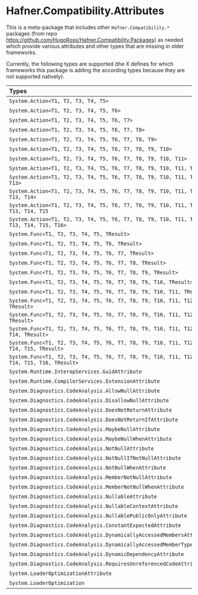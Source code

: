 # Hafner.Compatibility.Attributes

This is a meta-package that includes other `Hafner.Compatibility.*` packages (from repo https://github.com/HugoRoss/Hafner.Compatibility.Packages) as needed which provide various attributes and other types that are missing in older frameworks.

Currently, the following types are supported (the X defines for which frameworks this package is adding the according types because they are not supported natively):

<span style="white-space:nowrap;">

| Types                                                                                         | .Net&nbsp;2.0 | 3.0 | 3.5 | 4.0 | 4.0.3 | 4.5 | 4.5.1 | 4.5.2 | 4.6 | 4.6.1 | 4.6.2 | 4.7 | 4.7.1 | 4.7.2 | 4.8 | 4.8.1 | .NETCore&nbsp;1.0 | 1.1 | 2.0 | 2.1 | 2.2 | 3.0 | 3.1 | .Net&nbsp;5.0 | 6.0 | 7.0 | 8.0 | 9.0 | .NET&nbsp;Standard&nbsp;1.0 | 1.1 | 1.2 | 1.3 | 1.4 | 1.5 | 1.6 | 2.0 | 2.1 |
|:----------------------------------------------------------------------------------------------|:-------------:|:---:|:---:|:---:|:-----:|:---:|:-----:|:-----:|:---:|:-----:|:-----:|:---:|:-----:|:-----:|:---:|:-----:|:-----------------:|:---:|:---:|:---:|:---:|:---:|:---:|:-------------:|:---:|:---:|:---:|:---:|:---------------------------:|:---:|:---:|:---:|:---:|:---:|:---:|:---:|:---:|
| `System.Action<T1, T2, T3, T4, T5>`                                                           |       X       |  X  |  X  |     |       |     |       |       |     |       |       |     |       |       |     |       |                   |     |     |     |     |     |     |               |     |     |     |     |                             |     |     |     |     |     |     |     |     |
| `System.Action<T1, T2, T3, T4, T5, T6>`                                                       |       X       |  X  |  X  |     |       |     |       |       |     |       |       |     |       |       |     |       |                   |     |     |     |     |     |     |               |     |     |     |     |                             |     |     |     |     |     |     |     |     |
| `System.Action<T1, T2, T3, T4, T5, T6, T7>`                                                   |       X       |  X  |  X  |     |       |     |       |       |     |       |       |     |       |       |     |       |                   |     |     |     |     |     |     |               |     |     |     |     |                             |     |     |     |     |     |     |     |     |
| `System.Action<T1, T2, T3, T4, T5, T6, T7, T8>`                                               |       X       |  X  |  X  |     |       |     |       |       |     |       |       |     |       |       |     |       |                   |     |     |     |     |     |     |               |     |     |     |     |                             |     |     |     |     |     |     |     |     |
| `System.Action<T1, T2, T3, T4, T5, T6, T7, T8, T9>`                                           |       X       |  X  |  X  |     |       |     |       |       |     |       |       |     |       |       |     |       |                   |     |     |     |     |     |     |               |     |     |     |     |                             |     |     |     |     |     |     |     |     |
| `System.Action<T1, T2, T3, T4, T5, T6, T7, T8, T9, T10>`                                      |       X       |  X  |  X  |     |       |     |       |       |     |       |       |     |       |       |     |       |                   |     |     |     |     |     |     |               |     |     |     |     |                             |     |     |     |     |     |     |     |     |
| `System.Action<T1, T2, T3, T4, T5, T6, T7, T8, T9, T10, T11>`                                 |       X       |  X  |  X  |     |       |     |       |       |     |       |       |     |       |       |     |       |                   |     |     |     |     |     |     |               |     |     |     |     |                             |     |     |     |     |     |     |     |     |
| `System.Action<T1, T2, T3, T4, T5, T6, T7, T8, T9, T10, T11, T12>`                            |       X       |  X  |  X  |     |       |     |       |       |     |       |       |     |       |       |     |       |                   |     |     |     |     |     |     |               |     |     |     |     |                             |     |     |     |     |     |     |     |     |
| `System.Action<T1, T2, T3, T4, T5, T6, T7, T8, T9, T10, T11, T12, T13>`                       |       X       |  X  |  X  |     |       |     |       |       |     |       |       |     |       |       |     |       |                   |     |     |     |     |     |     |               |     |     |     |     |                             |     |     |     |     |     |     |     |     |
| `System.Action<T1, T2, T3, T4, T5, T6, T7, T8, T9, T10, T11, T12, T13, T14>`                  |       X       |  X  |  X  |     |       |     |       |       |     |       |       |     |       |       |     |       |                   |     |     |     |     |     |     |               |     |     |     |     |                             |     |     |     |     |     |     |     |     |
| `System.Action<T1, T2, T3, T4, T5, T6, T7, T8, T9, T10, T11, T12, T13, T14, T15`              |       X       |  X  |  X  |     |       |     |       |       |     |       |       |     |       |       |     |       |                   |     |     |     |     |     |     |               |     |     |     |     |                             |     |     |     |     |     |     |     |     |
| `System.Action<T1, T2, T3, T4, T5, T6, T7, T8, T9, T10, T11, T12, T13, T14, T15, T16>`        |       X       |  X  |  X  |     |       |     |       |       |     |       |       |     |       |       |     |       |                   |     |     |     |     |     |     |               |     |     |     |     |                             |     |     |     |     |     |     |     |     |
| `System.Func<T1, T2, T3, T4, T5, TResult>`                                                    |       X       |  X  |  X  |     |       |     |       |       |     |       |       |     |       |       |     |       |                   |     |     |     |     |     |     |               |     |     |     |     |                             |     |     |     |     |     |     |     |     |
| `System.Func<T1, T2, T3, T4, T5, T6, TResult>`                                                |       X       |  X  |  X  |     |       |     |       |       |     |       |       |     |       |       |     |       |                   |     |     |     |     |     |     |               |     |     |     |     |                             |     |     |     |     |     |     |     |     |
| `System.Func<T1, T2, T3, T4, T5, T6, T7, TResult>`                                            |       X       |  X  |  X  |     |       |     |       |       |     |       |       |     |       |       |     |       |                   |     |     |     |     |     |     |               |     |     |     |     |                             |     |     |     |     |     |     |     |     |
| `System.Func<T1, T2, T3, T4, T5, T6, T7, T8, TResult>`                                        |       X       |  X  |  X  |     |       |     |       |       |     |       |       |     |       |       |     |       |                   |     |     |     |     |     |     |               |     |     |     |     |                             |     |     |     |     |     |     |     |     |
| `System.Func<T1, T2, T3, T4, T5, T6, T7, T8, T9, TResult>`                                    |       X       |  X  |  X  |     |       |     |       |       |     |       |       |     |       |       |     |       |                   |     |     |     |     |     |     |               |     |     |     |     |                             |     |     |     |     |     |     |     |     |
| `System.Func<T1, T2, T3, T4, T5, T6, T7, T8, T9, T10, TResult>`                               |       X       |  X  |  X  |     |       |     |       |       |     |       |       |     |       |       |     |       |                   |     |     |     |     |     |     |               |     |     |     |     |                             |     |     |     |     |     |     |     |     |
| `System.Func<T1, T2, T3, T4, T5, T6, T7, T8, T9, T10, T11, TResult>`                          |       X       |  X  |  X  |     |       |     |       |       |     |       |       |     |       |       |     |       |                   |     |     |     |     |     |     |               |     |     |     |     |                             |     |     |     |     |     |     |     |     |
| `System.Func<T1, T2, T3, T4, T5, T6, T7, T8, T9, T10, T11, T12, TResult>`                     |       X       |  X  |  X  |     |       |     |       |       |     |       |       |     |       |       |     |       |                   |     |     |     |     |     |     |               |     |     |     |     |                             |     |     |     |     |     |     |     |     |
| `System.Func<T1, T2, T3, T4, T5, T6, T7, T8, T9, T10, T11, T12, T13, TResult>`                |       X       |  X  |  X  |     |       |     |       |       |     |       |       |     |       |       |     |       |                   |     |     |     |     |     |     |               |     |     |     |     |                             |     |     |     |     |     |     |     |     |
| `System.Func<T1, T2, T3, T4, T5, T6, T7, T8, T9, T10, T11, T12, T13, T14, TResult>`           |       X       |  X  |  X  |     |       |     |       |       |     |       |       |     |       |       |     |       |                   |     |     |     |     |     |     |               |     |     |     |     |                             |     |     |     |     |     |     |     |     |
| `System.Func<T1, T2, T3, T4, T5, T6, T7, T8, T9, T10, T11, T12, T13, T14, T15, TResult>`      |       X       |  X  |  X  |     |       |     |       |       |     |       |       |     |       |       |     |       |                   |     |     |     |     |     |     |               |     |     |     |     |                             |     |     |     |     |     |     |     |     |
| `System.Func<T1, T2, T3, T4, T5, T6, T7, T8, T9, T10, T11, T12, T13, T14, T15, T16, TResult>` |       X       |  X  |  X  |     |       |     |       |       |     |       |       |     |       |       |     |       |                   |     |     |     |     |     |     |               |     |     |     |     |                             |     |     |     |     |     |     |     |     |
| `System.Runtime.InteropServices.GuidAttribute`                                                |               |     |     |     |       |     |       |       |     |       |       |     |       |       |     |       |                   |     |     |     |     |     |     |               |     |     |     |     |               X             |     |     |     |     |     |     |     |     |
| `System.Runtime.CompilerServices.ExtensionAttribute`                                          |       X       |  X  |     |     |       |     |       |       |     |       |       |     |       |       |     |       |                   |     |     |     |     |     |     |               |     |     |     |     |                             |     |     |     |     |     |     |     |     |
| `System.Diagnostics.CodeAnalysis.AllowNullAttribute`                                          |       X       |  X  |  X  |  X  |   X   |  X  |   X   |   X   |  X  |   X   |   X   |  X  |   X   |   X   |  X  |   X   |         X         |  X  |  X  |  X  |  X  |     |     |               |     |     |     |     |               X             |  X  |  X  |  X  |  X  |  X  |  X  |  X  |     |
| `System.Diagnostics.CodeAnalysis.DisallowNullAttribute`                                       |       X       |  X  |  X  |  X  |   X   |  X  |   X   |   X   |  X  |   X   |   X   |  X  |   X   |   X   |  X  |   X   |         X         |  X  |  X  |  X  |  X  |     |     |               |     |     |     |     |               X             |  X  |  X  |  X  |  X  |  X  |  X  |  X  |     |
| `System.Diagnostics.CodeAnalysis.DoesNotReturnAttribute`                                      |       X       |  X  |  X  |  X  |   X   |  X  |   X   |   X   |  X  |   X   |   X   |  X  |   X   |   X   |  X  |   X   |         X         |  X  |  X  |  X  |  X  |     |     |               |     |     |     |     |               X             |  X  |  X  |  X  |  X  |  X  |  X  |  X  |     |
| `System.Diagnostics.CodeAnalysis.DoesNotReturnIfAttribute`                                    |       X       |  X  |  X  |  X  |   X   |  X  |   X   |   X   |  X  |   X   |   X   |  X  |   X   |   X   |  X  |   X   |         X         |  X  |  X  |  X  |  X  |     |     |               |     |     |     |     |               X             |  X  |  X  |  X  |  X  |  X  |  X  |  X  |     |
| `System.Diagnostics.CodeAnalysis.MaybeNullAttribute`                                          |       X       |  X  |  X  |  X  |   X   |  X  |   X   |   X   |  X  |   X   |   X   |  X  |   X   |   X   |  X  |   X   |         X         |  X  |  X  |  X  |  X  |     |     |               |     |     |     |     |               X             |  X  |  X  |  X  |  X  |  X  |  X  |  X  |     |
| `System.Diagnostics.CodeAnalysis.MaybeNullWhenAttribute`                                      |       X       |  X  |  X  |  X  |   X   |  X  |   X   |   X   |  X  |   X   |   X   |  X  |   X   |   X   |  X  |   X   |         X         |  X  |  X  |  X  |  X  |     |     |               |     |     |     |     |               X             |  X  |  X  |  X  |  X  |  X  |  X  |  X  |     |
| `System.Diagnostics.CodeAnalysis.NotNullAttribute`                                            |       X       |  X  |  X  |  X  |   X   |  X  |   X   |   X   |  X  |   X   |   X   |  X  |   X   |   X   |  X  |   X   |         X         |  X  |  X  |  X  |  X  |     |     |               |     |     |     |     |               X             |  X  |  X  |  X  |  X  |  X  |  X  |  X  |     |
| `System.Diagnostics.CodeAnalysis.NotNullIfNotNullAttribute`                                   |       X       |  X  |  X  |  X  |   X   |  X  |   X   |   X   |  X  |   X   |   X   |  X  |   X   |   X   |  X  |   X   |         X         |  X  |  X  |  X  |  X  |     |     |               |     |     |     |     |               X             |  X  |  X  |  X  |  X  |  X  |  X  |  X  |     |
| `System.Diagnostics.CodeAnalysis.NotNullWhenAttribute`                                        |       X       |  X  |  X  |  X  |   X   |  X  |   X   |   X   |  X  |   X   |   X   |  X  |   X   |   X   |  X  |   X   |         X         |  X  |  X  |  X  |  X  |     |     |               |     |     |     |     |               X             |  X  |  X  |  X  |  X  |  X  |  X  |  X  |     |
| `System.Diagnostics.CodeAnalysis.MemberNotNullAttribute`                                      |       X       |  X  |  X  |  X  |   X   |  X  |   X   |   X   |  X  |   X   |   X   |  X  |   X   |   X   |  X  |   X   |         X         |  X  |  X  |  X  |  X  |  X  |  X  |               |     |     |     |     |               X             |  X  |  X  |  X  |  X  |  X  |  X  |  X  |  X  |
| `System.Diagnostics.CodeAnalysis.MemberNotNullWhenAttribute`                                  |       X       |  X  |  X  |  X  |   X   |  X  |   X   |   X   |  X  |   X   |   X   |  X  |   X   |   X   |  X  |   X   |         X         |  X  |  X  |  X  |  X  |  X  |  X  |               |     |     |     |     |               X             |  X  |  X  |  X  |  X  |  X  |  X  |  X  |  X  |
| `System.Diagnostics.CodeAnalysis.NullableAttribute`                                           |       X       |  X  |  X  |  X  |   X   |  X  |   X   |   X   |  X  |   X   |   X   |  X  |   X   |   X   |  X  |   X   |         X         |  X  |  X  |  X  |  X  |  X  |  X  |       X       |  X  |  X  |     |     |               X             |  X  |  X  |  X  |  X  |  X  |  X  |  X  |  X  |
| `System.Diagnostics.CodeAnalysis.NullableContextAttribute`                                    |       X       |  X  |  X  |  X  |   X   |  X  |   X   |   X   |  X  |   X   |   X   |  X  |   X   |   X   |  X  |   X   |         X         |  X  |  X  |  X  |  X  |  X  |  X  |       X       |  X  |  X  |     |     |               X             |  X  |  X  |  X  |  X  |  X  |  X  |  X  |  X  |
| `System.Diagnostics.CodeAnalysis.NullablePublicOnlyAttribute`                                 |       X       |  X  |  X  |  X  |   X   |  X  |   X   |   X   |  X  |   X   |   X   |  X  |   X   |   X   |  X  |   X   |         X         |  X  |  X  |  X  |  X  |  X  |  X  |       X       |  X  |  X  |     |     |               X             |  X  |  X  |  X  |  X  |  X  |  X  |  X  |  X  |
| `System.Diagnostics.CodeAnalysis.ConstantExpectedAttribute`                                   |       X       |  X  |  X  |  X  |   X   |  X  |   X   |   X   |  X  |   X   |   X   |  X  |   X   |   X   |  X  |   X   |         X         |  X  |  X  |  X  |  X  |  X  |  X  |       X       |  X  |     |     |     |               X             |  X  |  X  |  X  |  X  |  X  |  X  |  X  |  X  |
| `System.Diagnostics.CodeAnalysis.DynamicallyAccessedMembersAttribute`                         |       X       |  X  |  X  |  X  |   X   |  X  |   X   |   X   |  X  |   X   |   X   |  X  |   X   |   X   |  X  |   X   |         X         |  X  |  X  |  X  |  X  |  X  |  X  |               |     |     |     |     |               X             |  X  |  X  |  X  |  X  |  X  |  X  |  X  |  X  |
| `System.Diagnostics.CodeAnalysis.DynamicallyAccessedMemberTypes `                             |       X       |  X  |  X  |  X  |   X   |  X  |   X   |   X   |  X  |   X   |   X   |  X  |   X   |   X   |  X  |   X   |         X         |  X  |  X  |  X  |  X  |  X  |  X  |               |     |     |     |     |               X             |  X  |  X  |  X  |  X  |  X  |  X  |  X  |  X  |
| `System.Diagnostics.CodeAnalysis.DynamicDependencyAttribute`                                  |       X       |  X  |  X  |  X  |   X   |  X  |   X   |   X   |  X  |   X   |   X   |  X  |   X   |   X   |  X  |   X   |         X         |  X  |  X  |  X  |  X  |  X  |  X  |               |     |     |     |     |               X             |  X  |  X  |  X  |  X  |  X  |  X  |  X  |  X  |
| `System.Diagnostics.CodeAnalysis.RequiresUnreferencedCodeAttribute`                           |       X       |  X  |  X  |  X  |   X   |  X  |   X   |   X   |  X  |   X   |   X   |  X  |   X   |   X   |  X  |   X   |         X         |  X  |  X  |  X  |  X  |  X  |  X  |               |     |     |     |     |               X             |  X  |  X  |  X  |  X  |  X  |  X  |  X  |  X  |
| `System.LoaderOptimizationAttribute`                                                          |               |     |     |     |       |     |       |       |     |       |       |     |       |       |     |       |         X         |  X  |     |     |     |     |     |               |     |     |     |     |               X             |  X  |  X  |  X  |  X  |  X  |  X  |     |     |
| `System.LoaderOptimization`                                                                   |               |     |     |     |       |     |       |       |     |       |       |     |       |       |     |       |         X         |  X  |     |     |     |     |     |               |     |     |     |     |               X             |  X  |  X  |  X  |  X  |  X  |  X  |     |     |

</span>
